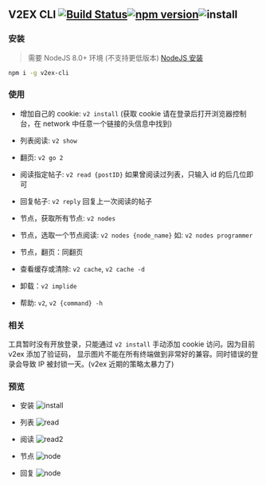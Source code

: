 ## V2EX CLI [![Build Status](https://travis-ci.org/WittBulter/v2ex-cli.svg?branch=master)](https://travis-ci.org/WittBulter/v2ex-cli)[![npm version](https://badge.fury.io/js/v2ex-cli.svg)](http://badge.fury.io/js/v2ex-cli)![install](https://github.com/WittBulter/v2ex-cli/blob/master/assets/install.png)


### 安装
> 需要 NodeJS 8.0+ 环境 (不支持更低版本) [NodeJS 安装](https://nodejs.org/en/download/current/)

```bash
npm i -g v2ex-cli
```

### 使用
- 增加自己的 cookie: `v2 install`
  (获取 cookie 请在登录后打开浏览器控制台，在 network 中任意一个链接的头信息中找到)

- 列表阅读: `v2 show`

- 翻页: `v2 go 2`

- 阅读指定帖子: `v2 read {postID}`
  如果曾阅读过列表，只输入 id 的后几位即可

- 回复帖子: `v2 reply`
  回复上一次阅读的帖子

- 节点，获取所有节点: `v2 nodes`

- 节点，选取一个节点阅读: `v2 nodes {node_name}`
  如: `v2 nodes programmer`

- 节点，翻页：同翻页

- 查看缓存或清除: `v2 cache`, `v2 cache -d`

- 卸载：`v2 implide`

- 帮助: `v2`, `v2 {command} -h`


### 相关

工具暂时没有开放登录，只能通过 `v2 install` 手动添加 cookie 访问。因为目前 v2ex 添加了验证码，
显示图片不能在所有终端做到非常好的兼容。同时错误的登录会导致 IP 被封锁一天。(v2ex 近期的策略太暴力了)


### 预览
- 安装
  ![install](https://github.com/WittBulter/v2ex-cli/blob/master/assets/install.png)

- 列表
  ![read](https://github.com/WittBulter/v2ex-cli/blob/master/assets/read.png)

- 阅读
  ![read2](https://github.com/WittBulter/v2ex-cli/blob/master/assets/read2.png)

- 节点
  ![node](https://github.com/WittBulter/v2ex-cli/blob/master/assets/node.png)

- 回复
  ![node](https://github.com/WittBulter/v2ex-cli/blob/master/assets/reply.png)













